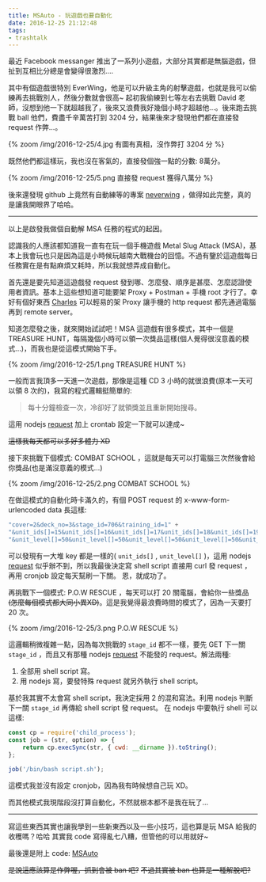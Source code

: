 ```yaml
---
title: MSAuto - 玩遊戲也要自動化
date: 2016-12-25 21:12:48
tags:
- trashtalk
---
```



最近 Facebook messanger 推出了一系列小遊戲，大部分其實都是無腦遊戲，但扯到互相比分總是會變得很激烈….

其中有個遊戲很特別 EverWing，他是可以升級主角的射擊遊戲，也就是我可以偷練再去挑戰別人，然後分數就會很高~
起初我偷練到七等左右去挑戰 David 老師，沒想到他一下就超越我了，後來又浪費我好幾個小時才超越他…。後來跑去挑戰 ball 他們，費盡千辛萬苦打到 3204 分，結果後來才發現他們都在直接發 request 作弊…。

<!--more-->

{% zoom /img/2016-12-25/4.jpg  有圖有真相，沒作弊打 3204 分 %}

既然他們都這樣玩，我也沒在客氣的，直接發個強一點的分數: 8萬分。

{% zoom /img/2016-12-25/5.png 直接發 request 獲得八萬分 %}

後來還發現 github 上竟然有自動練等的專案 [neverwing](https://github.com/ThePeiggy/neverwing) ，做得如此完整，真的是讓我開眼界了哈哈。

----------

以上是啟發我做個自動解 MSA 任務的程式的起因。

認識我的人應該都知道我一直有在玩一個手機遊戲 Metal Slug Attack (MSA)，基本上我會玩也只是因為這是小時候玩越南大戰機台的回憶。不過有鑒於這遊戲每日任務實在是有點麻煩又耗時，所以我就想弄成自動化。

首先還是要先知道這遊戲發 request 發到哪、怎麼發、順序是甚麼、怎麼認證使用者資訊。基本上這些想知道可能要架 Proxy + Postman + 手機 root 才行了。幸好有個好東西 [Charles](https://www.charlesproxy.com/) 可以輕易的架 Proxy 讓手機的 http request 都先通過電腦再到 remote server。

知道怎麼發之後，就來開始試試吧！MSA 這遊戲有很多模式，其中一個是 TREASURE HUNT，每隔幾個小時可以領一次獎品這樣(個人覺得很沒意義的模式…)，而我也是從這模式開始下手。

{% zoom /img/2016-12-25/1.png TREASURE HUNT %}


一般而言我頂多一天進一次遊戲，那像是這種 CD 3 小時的就很浪費(原本一天可以領 8 次的)，我寫的程式邏輯挺簡單的:


> 每十分鐘檢查一次，冷卻好了就領獎並且重新開始搜尋。

這用 nodejs [request](https://github.com/request/request) 加上 crontab 設定一下就可以達成~

~~這樣我每天都可以多好多體力 XD~~

接下來挑戰下個模式: COMBAT SCHOOL ，這就是每天可以打電腦三次然後會給你獎品(也是滿沒意義的模式…)

{% zoom /img/2016-12-25/2.png COMBAT SCHOOL %}

在做這模式的自動化時卡滿久的，有個 POST request 的 x-www-form-urlencoded data 長這樣:

```javascript
"cover=2&deck_no=3&stage_id=706&training_id=1" +
"&unit_ids[]=15&unit_ids[]=16&unit_ids[]=17&unit_ids[]=18&unit_ids[]=19&unit_ids[]=21&unit_ids[]=84&unit_ids[]=82&unit_ids[]=271&unit_ids[]=340" +
"&unit_level[]=50&unit_level[]=50&unit_level[]=50&unit_level[]=50&unit_level[]=50&unit_level[]=50&unit_level[]=50&unit_level[]=50&unit_level[]=50&unit_level[]=50"
```

可以發現有一大堆 key 都是一樣的( `unit_ids[]` , `unit_level[]` )，這用 nodejs [request](https://github.com/request/request) 似乎辦不到，所以我最後決定寫 shell script 直接用 curl 發 request ，再用 cronjob 設定每天幫刷一下關。
恩，就成功了。 

再挑戰下一個模式: P.O.W RESCUE ，每天可以打 20 關電腦，會給你一些獎品~~(怎麼每個模式都大同小異XD)~~。這是我覺得最浪費時間的模式了，因為一天要打 20 次。

{% zoom /img/2016-12-25/3.png P.O.W RESCUE %}


這邏輯稍微複雜一點，因為每次挑戰的 `stage_id` 都不一樣，要先 GET 下一關 `stage_id` ，而且又有那種 nodejs [request](https://github.com/request/request) 不能發的 request。解法兩種:


1. 全部用 shell script 寫。
2. 用 nodejs 寫，要發特殊 request 就另外執行 shell script。

基於我其實不太會寫 shell script，我決定採用 2 的混和寫法。利用 nodejs 判斷下一關 `stage_id` 再傳給 shell script 發 request。
在 nodejs 中要執行 shell 可以這樣:

```javascript
const cp = require('child_process');
const job = (str, option) => {
    return cp.execSync(str, { cwd: __dirname }).toString();
};
  
job('/bin/bash script.sh');
```

這模式我並沒有設定 cronjob，因為我有時候想自己玩 XD。

而其他模式我現階段沒打算自動化，不然就根本都不是我在玩了…


----------

寫這些東西其實也讓我學到一些新東西以及一些小技巧，這也算是玩 MSA 給我的收穫嗎？哈哈
其實我 code 寫得亂七八糟，但管他的可以用就好~

最後還是附上 code: [MSAuto](https://github.com/SSARCandy/MSAuto)

~~是說這應該算是作弊喔，抓到會被 ban 吧?~~
~~不過其實被 ban 也算是一種解脫吧?~~

